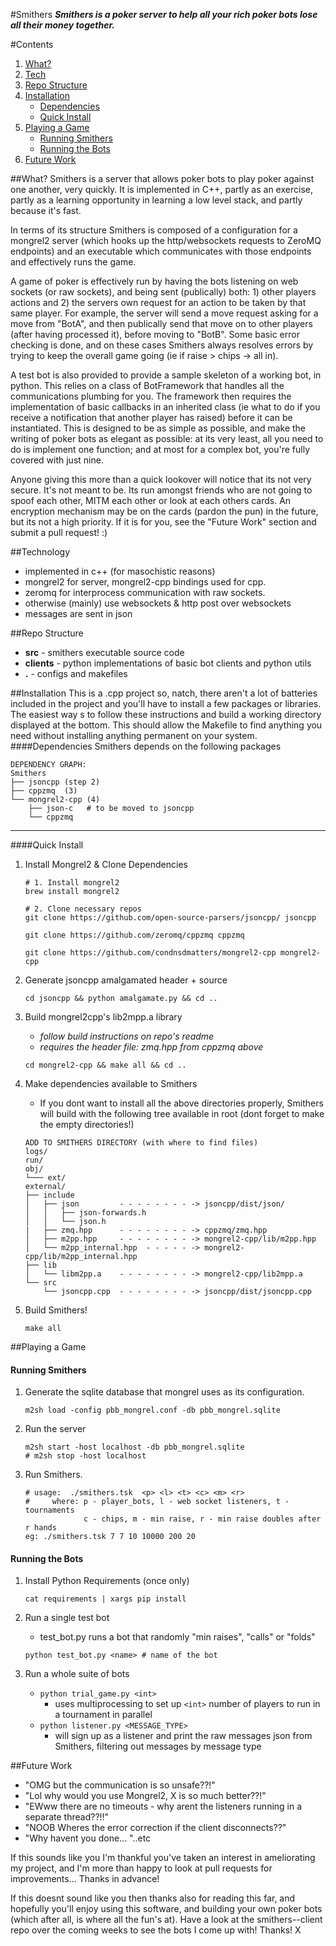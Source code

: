 #Smithers
***Smithers is a poker server to help all your rich poker bots lose all their money together.***

#Contents
1. [What?](#what)
2. [Tech](#technology)
3. [Repo Structure](#repo-structure)
4. [Installation](#installation)
    + [Dependencies](#dependencies)
    + [Quick Install](#quick-install)
5. [Playing a Game](#playing-a-game)
    + [Running Smithers](#running-smithers)
    + [Running the Bots](#running-the-bots)
6. [Future Work](#future-work)


##What?
Smithers is a server that allows poker bots to play poker against one another, very quickly.  It is implemented in C++, partly as an exercise, partly as a learning opportunity in learning a low level stack, and partly because it's fast. 

In terms of its structure Smithers is composed of a configuration for a mongrel2 server (which hooks up the http/websockets requests to ZeroMQ endpoints) and an executable which communicates with those endpoints and effectively runs the game.

A game of poker is effectively run by having the bots listening on web sockets (or raw sockets), and being sent (publically) both: 1) other players actions and 2) the servers own request for an action to be taken by that same player. For example, the server will send a move request asking for a move from "BotA", and then publically send that move on to other players (after having processed it), before moving to "BotB". Some basic error checking is done, and on these cases Smithers always resolves errors by trying to keep the overall game going (ie if raise > chips -> all in). 

A test bot is also provided to provide a sample skeleton of a working bot, in python. This relies on a class of BotFramework that handles all the communications plumbing for you. The framework then requires the implementation of basic callbacks in an inherited class (ie what to do if you receive a notification that another player has raised) before it can be instantiated. This is designed to be as simple as possible, and make the writing of poker bots as elegant as possible: at its very least, all you need to do is implement one function; and at most for a complex bot, you're fully covered with just nine.

Anyone giving this more than a quick lookover will notice that its not very secure. It's not meant to be. Its run amongst friends who are not going to spoof each other, MITM each other or look at each others cards. An encryption mechanism may be on the cards (pardon the pun) in the future, but its not a high priority. If it is for you, see the "Future Work" section and submit a pull request! :)

##Technology
+ implemented in c++ (for masochistic reasons)
+ mongrel2 for server, mongrel2-cpp bindings used for cpp.
+ zeromq for interprocess communication with raw sockets. 
+ otherwise (mainly) use websockets & http post over websockets
+ messages are sent in json

##Repo Structure
* **src** - smithers executable source code
* **clients** - python implementations of basic bot clients and python utils
* **.** - configs and makefiles

##Installation
This is a .cpp project so, natch, there aren't a lot of batteries included in the project and you'll have to install a few packages or libraries. The easiest way s to follow these instructions and build a working directory displayed at the bottom. This should allow the Makefile to find anything you need without installing anything permanent on your system.
####Dependencies
Smithers depends on the following packages
```
DEPENDENCY GRAPH:
Smithers
├── jsoncpp (step 2)
├── cppzmq  (3)
└── mongrel2-cpp (4)
    ├── json-c   # to be moved to jsoncpp
    └── cppzmq 
```
----------
####Quick Install
1. Install Mongrel2 & Clone Dependencies

    ``` 
    # 1. Install mongrel2
    brew install mongrel2

    # 2. Clone necessary repos
    git clone https://github.com/open-source-parsers/jsoncpp/ jsoncpp

    git clone https://github.com/zeromq/cppzmq cppzmq

    git clone https://github.com/condnsdmatters/mongrel2-cpp mongrel2-cpp
    ```

2. Generate jsoncpp amalgamated header + source
    ```
    cd jsoncpp && python amalgamate.py && cd ..  
    ```

3. Build mongrel2cpp's  lib2mpp.a library
    - *follow build instructions on repo's readme*
    - *requires the header file: zmq.hpp from cppzmq above* 

    ```
    cd mongrel2-cpp && make all && cd ..
    ```

4. Make dependencies available to Smithers
    - If you dont want to install all the above directories properly, Smithers will build with the following tree available in root (dont forget to make the empty directories!)

    ```
    ADD TO SMITHERS DIRECTORY (with where to find files)
    logs/
    run/
    obj/
    └─── ext/
    external/
    ├── include                
    │   ├── json         - - - - - - - - -> jsoncpp/dist/json/
    │   │   ├── json-forwards.h
    │   │   └── json.h
    |   ├── zmq.hpp      - - - - - - - - -> cppzmq/zmq.hpp
    │   ├── m2pp.hpp     - - - - - - - - -> mongrel2-cpp/lib/m2pp.hpp
    │   └── m2pp_internal.hpp  - - - - - -> mongrel2-cpp/lib/m2pp_internal.hpp
    ├── lib
    │   └── libm2pp.a    - - - - - - - - -> mongrel2-cpp/lib2mpp.a
    └── src
        └── jsoncpp.cpp  - - - - - - - - -> jsoncpp/dist/jsoncpp.cpp
    ```

5. Build Smithers!
    ```
    make all
    ```

##Playing a Game
#### Running Smithers
1. Generate the sqlite database that mongrel uses as its configuration.
    ```
    m2sh load -config pbb_mongrel.conf -db pbb_mongrel.sqlite   
    ```
2. Run the server
    ```
    m2sh start -host localhost -db pbb_mongrel.sqlite 
    # m2sh stop -host localhost
    ```
3. Run Smithers. 
    ```
    # usage:  ./smithers.tsk  <p> <l> <t> <c> <m> <r>
    #     where: p - player_bots, l - web socket listeners, t - tournaments
                 c - chips, m - min raise, r - min raise doubles after r hands
    eg: ./smithers.tsk 7 7 10 10000 200 20
    ```

#### Running the Bots
1. Install Python Requirements (once only)

    ```
    cat requirements | xargs pip install
    ```

2. Run a single test bot
    - test_bot.py runs a bot that randomly "min raises", "calls" or "folds"

    ```
    python test_bot.py <name> # name of the bot
    ```

3. Run a whole suite of bots
    - `python trial_game.py <int>` 
        - uses multiprocessing to set up `<int>` number of players to run in a tournament in parallel
    - `python listener.py <MESSAGE_TYPE>` 
        - will sign up as a listener and print the raw messages json from Smithers, filtering out messages by message type

##Future Work
- "OMG but the communication is so unsafe??!"
- "Lol why would you use Mongrel2, X is so much better??!"
- "EWww there are no timeouts - why arent the listeners running in a separate thread??!!"
- "NOOB Wheres the error correction if the client disconnects??"
- "Why havent you done... "..etc 

If this sounds like you I'm thankful you've taken an interest in ameliorating my project, and I'm more than happy to look at pull requests for improvements... Thanks in advance!

If this doesnt sound like you then thanks also for reading this far, and hopefully you'll enjoy using this software, and building your own poker bots (which after all, is where all the fun's at). Have a look at the smithers--client repo over the coming weeks to see the bots I come up with! Thanks! X



